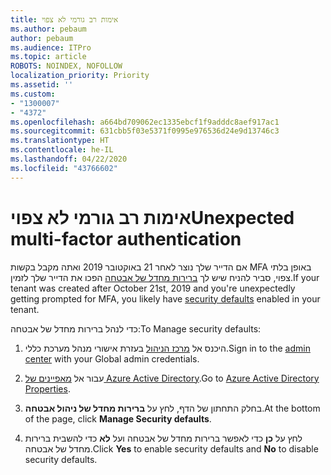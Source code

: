 ```yaml
---
title: אימות רב גורמי לא צפוי
ms.author: pebaum
author: pebaum
ms.audience: ITPro
ms.topic: article
ROBOTS: NOINDEX, NOFOLLOW
localization_priority: Priority
ms.assetid: ''
ms.custom:
- "1300007"
- "4372"
ms.openlocfilehash: a664bd709062ec1335ebcf1f9adddc8aef917ac1
ms.sourcegitcommit: 631cbb5f03e5371f0995e976536d24e9d13746c3
ms.translationtype: HT
ms.contentlocale: he-IL
ms.lasthandoff: 04/22/2020
ms.locfileid: "43766602"
---
```

# <a name="unexpected-multi-factor-authentication"></a><span data-ttu-id="1597a-102">אימות רב גורמי לא צפוי</span><span class="sxs-lookup"><span data-stu-id="1597a-102">Unexpected multi-factor authentication</span></span>

<span data-ttu-id="1597a-103">אם הדייר שלך נוצר לאחר 21 באוקטובר 2019 ואתה מקבל בקשות MFA באופן בלתי צפוי, סביר להניח שיש לך [ברירות מחדל של אבטחה](https://aka.ms/securitydefaults) הפכו את הדייר שלך לזמין.</span><span class="sxs-lookup"><span data-stu-id="1597a-103">If your tenant was created after October 21st, 2019 and you're unexpectedly getting prompted for MFA, you likely have [security defaults](https://aka.ms/securitydefaults) enabled in your tenant.</span></span> 

<span data-ttu-id="1597a-104">כדי לנהל ברירות מחדל של אבטחה:</span><span class="sxs-lookup"><span data-stu-id="1597a-104">To Manage security defaults:</span></span>

1. <span data-ttu-id="1597a-105">היכנס אל [מרכז הניהול](https://go.microsoft.com/fwlink/p/?linkid=834822) בעזרת אישורי מנהל מערכת כללי.</span><span class="sxs-lookup"><span data-stu-id="1597a-105">Sign in to the [admin center](https://go.microsoft.com/fwlink/p/?linkid=834822) with your Global admin credentials.</span></span>

2. <span data-ttu-id="1597a-106">עבור אל [מאפיינים של Azure Active Directory](https://portal.azure.com/#blade/Microsoft_AAD_IAM/ActiveDirectoryMenuBlade/Properties).</span><span class="sxs-lookup"><span data-stu-id="1597a-106">Go to [Azure Active Directory Properties](https://portal.azure.com/#blade/Microsoft_AAD_IAM/ActiveDirectoryMenuBlade/Properties).</span></span>

3. <span data-ttu-id="1597a-107">בחלק התחתון של הדף, לחץ על **ברירות מחדל של ניהול אבטחה**.</span><span class="sxs-lookup"><span data-stu-id="1597a-107">At the bottom of the page, click **Manage Security defaults**.</span></span>

4. <span data-ttu-id="1597a-108">לחץ על **כן** כדי לאפשר ברירות מחדל של אבטחה ועל **לא** כדי להשבית ברירות מחדל של אבטחה.</span><span class="sxs-lookup"><span data-stu-id="1597a-108">Click **Yes** to enable security defaults and **No** to disable security defaults.</span></span>
